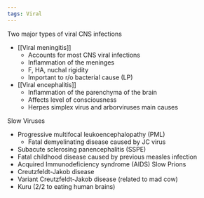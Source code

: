 ```yaml
---
tags: Viral
---
```

Two major types of viral CNS infections
- [[Viral meningitis]]
	- Accounts for most CNS viral infections
	- Inflammation of the meninges
	- F, HA, nuchal rigidity
	- Important to r/o bacterial cause (LP)
- [[Viral encephalitis]]
	- Inflammation of the parenchyma of the brain
	- Affects level of consciousness
	- Herpes simplex virus and arborviruses main causes


Slow Viruses
- Progressive multifocal leukoencephalopathy (PML) 
	- Fatal demyelinating disease caused by JC virus
- Subacute sclerosing panencephalitis (SSPE)
- Fatal childhood disease caused by previous measles infection
- Acquired Immunodeficiency syndrome (AIDS) 
Slow Prions
- Creutzfeldt-Jakob disease
- Variant Creutzfeldt-Jakob disease (related to mad cow)
- Kuru (2/2 to eating human brains)